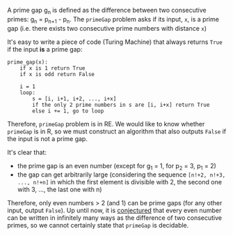 A prime gap g<sub>n</sub> is defined as the difference between two consecutive primes: g<sub>n</sub> = p<sub>n+1</sub> - p<sub>n</sub>. The `primeGap` problem asks if its input, `x`, is a prime gap (i.e. there exists two consecutive prime numbers with distance `x`)

It's easy to write a piece of code (Turing Machine) that always returns `True` if the input **is** a prime gap:

    prime_gap(x):
	    if x is 1 return True
	    if x is odd return False
    
	    i = 1
	    loop:
	        s = [i, i+1, i+2, ..., i+x]
	        if the only 2 prime numbers in s are [i, i+x] return True
	        else i += 1, go to loop

Therefore, `primeGap` problem is in RE. We would like to know whether `primeGap` is in R, so we must construct an algorithm that also outputs `False` if the input is not a prime gap.

It's clear that:

 - the prime gap is an even number (except for g<sub>1</sub> = 1, for p<sub>2</sub> = 3, p<sub>1</sub> = 2)
 - the gap can get arbitrarily large (considering the sequence `[n!+2, n!+3, ..., n!+n]` in which the first element is divisible with 2, the second one with 3, ..., the last one with n)
 
Therefore, only even numbers > 2 (and 1) can be prime gaps (for any other input, output `False`).  Up until now,  it is [conjectured](https://arxiv.org/pdf/1206.0149.pdf) that every even number can be written in infinitely many ways as the difference of two consecutive primes, so we cannot certainly state that `primeGap` is decidable.

